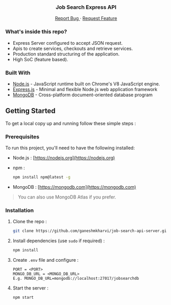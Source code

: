 <!-- PROJECT LOGO -->
<p align="center">
  <h3 align="center">Job Search Express API</h3>
  <p align="center">
    <a href="https://github.com/ganeshmkharvi/job-search-api-server/issues">Report Bug </a>
    ·
    <a href="https://github.com/ganeshmkharvi/job-search-api-server/issues"> Request Feature</a>
  </p>
</p>

<!-- ABOUT THE PROJECT -->

### What's inside this repo?

- Express Server configured to accept JSON request.
- Apis to create services, checkouts and retrieve services.
- Production standard structuring of the application.
- High SoC (feature based).


### Built With

- [Node.js]() - JavaScript runtime built on Chrome's V8 JavaScript engine.
- [Express.js]() - Minimal and flexible Node.js web application framework
- [MongoDB]() - Cross-platform document-oriented database program

<!-- GETTING STARTED -->

## Getting Started

To get a local copy up and running follow these simple steps :

### Prerequisites

To run this project, you'll need to have the following installed:

- Node.js : [https://nodejs.org](https://nodejs.org)

- npm :
  ```sh
  npm install npm@latest -g
  ```
- MongoDB : [https://mongodb.com](https://mongodb.com) <br>

> You can also use MongoDB Atlas if you prefer.
> <br>

### Installation

1. Clone the repo :
   ```sh
   git clone https://github.com/ganeshmkharvi/job-search-api-server.git
   ```
2. Install dependencies (use `sudo` if required) :

   ```sh
   npm install
   ```

3. Create `.env` file and configure :

   ```JS
   PORT = <PORT>
   MONGO_DB_URL = <MONGO_DB_URL> 
   E.g. MONGO_DB_URL=mongodb://localhost:27017/jobsearchdb
   
   ```

4. Start the server :
   ```sh
   npm start
   ```
   
